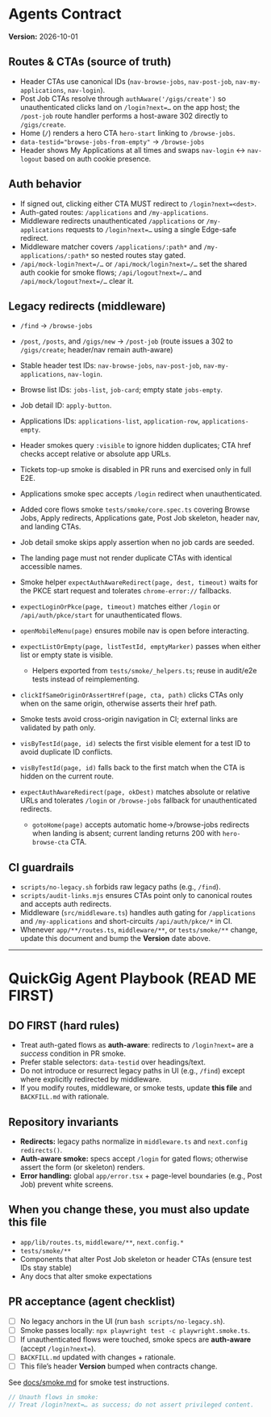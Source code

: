 # Agents Contract
**Version:** 2026-10-01

## Routes & CTAs (source of truth)
- Header CTAs use canonical IDs (`nav-browse-jobs`, `nav-post-job`, `nav-my-applications`, `nav-login`).
- Post Job CTAs resolve through `authAware('/gigs/create')` so unauthenticated clicks land on `/login?next=…` on the app host; the `/post-job` route handler performs a host-aware 302 directly to `/gigs/create`.
- Home (`/`) renders a hero CTA `hero-start` linking to `/browse-jobs`.
- `data-testid="browse-jobs-from-empty"` → `/browse-jobs`
- Header shows My Applications at all times and swaps `nav-login` ↔ `nav-logout` based on auth cookie presence.

## Auth behavior
- If signed out, clicking either CTA MUST redirect to `/login?next=<dest>`.
- Auth-gated routes: `/applications` and `/my-applications`.
- Middleware redirects unauthenticated `/applications` or `/my-applications` requests to `/login?next=…` using a single Edge-safe redirect.
- Middleware matcher covers `/applications/:path*` and `/my-applications/:path*` so nested routes stay gated.
- `/api/mock-login?next=/…` or `/api/mock/login?next=/…` set the shared auth cookie for smoke flows; `/api/logout?next=/…` and `/api/mock/logout?next=/…` clear it.

## Legacy redirects (middleware)
- `/find` → `/browse-jobs`
- `/post`, `/posts`, and `/gigs/new` → `/post-job` (route issues a 302 to `/gigs/create`; header/nav remain auth-aware)

- Stable header test IDs: `nav-browse-jobs`, `nav-post-job`, `nav-my-applications`, `nav-login`.
- Browse list IDs: `jobs-list`, `job-card`; empty state `jobs-empty`.
- Job detail ID: `apply-button`.
- Applications IDs: `applications-list`, `application-row`, `applications-empty`.
- Header smokes query `:visible` to ignore hidden duplicates; CTA href checks accept relative or absolute app URLs.
- Tickets top-up smoke is disabled in PR runs and exercised only in full E2E.
- Applications smoke spec accepts `/login` redirect when unauthenticated.
- Added core flows smoke `tests/smoke/core.spec.ts` covering Browse Jobs, Apply redirects, Applications gate, Post Job skeleton, header nav, and landing CTAs.
- Job detail smoke skips apply assertion when no job cards are seeded.
- The landing page must not render duplicate CTAs with identical accessible names.
- Smoke helper `expectAuthAwareRedirect(page, dest, timeout)` waits for the PKCE start request and tolerates `chrome-error://` fallbacks.
- `expectLoginOrPkce(page, timeout)` matches either `/login` or `/api/auth/pkce/start` for unauthenticated flows.
- `openMobileMenu(page)` ensures mobile nav is open before interacting.
- `expectListOrEmpty(page, listTestId, emptyMarker)` passes when either list or empty state is visible.
  - Helpers exported from `tests/smoke/_helpers.ts`; reuse in audit/e2e tests instead of reimplementing.
- `clickIfSameOriginOrAssertHref(page, cta, path)` clicks CTAs only when on the same origin, otherwise asserts their href path.
- Smoke tests avoid cross-origin navigation in CI; external links are validated by path only.
- `visByTestId(page, id)` selects the first visible element for a test ID to avoid duplicate ID conflicts.
- `visByTestId(page, id)` falls back to the first match when the CTA is hidden on the current route.
- `expectAuthAwareRedirect(page, okDest)` matches absolute or relative URLs and tolerates `/login` or `/browse-jobs` fallback for unauthenticated redirects.
  - `gotoHome(page)` accepts automatic home→/browse-jobs redirects when landing is absent; current landing returns 200 with `hero-browse-cta` CTA.

## CI guardrails
- `scripts/no-legacy.sh` forbids raw legacy paths (e.g., `/find`).
- `scripts/audit-links.mjs` ensures CTAs point only to canonical routes and accepts auth redirects.
- Middleware (`src/middleware.ts`) handles auth gating for `/applications` and `/my-applications` and short-circuits `/api/auth/pkce/*` in CI.
- Whenever `app/**/routes.ts`, `middleware/**`, or `tests/smoke/**` change, update this document and bump the **Version** date above.

<!-- AGENT CONTRACT v2025-12-16 -->

---

# QuickGig Agent Playbook (READ ME FIRST)

## DO FIRST (hard rules)
- Treat auth-gated flows as **auth-aware**: redirects to `/login?next=` are a *success* condition in PR smoke.
- Prefer stable selectors: `data-testid` over headings/text.
- Do not introduce or resurrect legacy paths in UI (e.g., `/find`) except where explicitly redirected by middleware.
- If you modify routes, middleware, or smoke tests, update **this file** and `BACKFILL.md` with rationale.

## Repository invariants
- **Redirects:** legacy paths normalize in `middleware.ts` and `next.config` `redirects()`.
- **Auth-aware smoke:** specs accept `/login` for gated flows; otherwise assert the form (or skeleton) renders.
- **Error handling:** global `app/error.tsx` + page-level boundaries (e.g., Post Job) prevent white screens.

## When you change these, you must also update this file
- `app/lib/routes.ts`, `middleware/**`, `next.config.*`
- `tests/smoke/**`
- Components that alter Post Job skeleton or header CTAs (ensure test IDs stay stable)
- Any docs that alter smoke expectations

## PR acceptance (agent checklist)
- [ ] No legacy anchors in the UI (run `bash scripts/no-legacy.sh`).
- [ ] Smoke passes locally: `npx playwright test -c playwright.smoke.ts`.
- [ ] If unauthenticated flows were touched, smoke specs are **auth-aware** (accept `/login?next=`).
- [ ] `BACKFILL.md` updated with changes + rationale.
- [ ] This file’s header **Version** bumped when contracts change.

See [docs/smoke.md](docs/smoke.md) for smoke test instructions.

```ts
// Unauth flows in smoke:
// Treat /login?next=… as success; do not assert privileged content.
```
